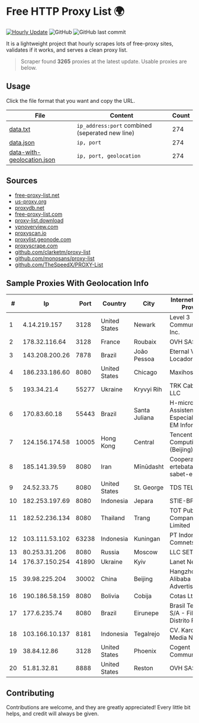 
# Free HTTP Proxy List 🌍

[![Hourly Update](https://github.com/mertguvencli/http-proxy-list/actions/workflows/main.yml/badge.svg?branch=main)](https://github.com/mertguvencli/http-proxy-list/actions/workflows/main.yml)
![GitHub](https://img.shields.io/github/license/mertguvencli/http-proxy-list)
![GitHub last commit](https://img.shields.io/github/last-commit/mertguvencli/http-proxy-list)

It is a lightweight project that hourly scrapes lots of free-proxy sites, validates if it works, and serves a clean proxy list.


> Scraper found **3265** proxies at the latest update. Usable proxies are below.

## Usage

Click the file format that you want and copy the URL.


|File|Content|Count|
|----|-------|-----|
|[data.txt](https://raw.githubusercontent.com/mertguvencli/http-proxy-list/main/proxy-list/data.txt)|`ip_address:port` combined (seperated new line)|274|
|[data.json](https://raw.githubusercontent.com/mertguvencli/http-proxy-list/main/proxy-list/data.json)|`ip, port`|274|
|[data-with-geolocation.json](https://raw.githubusercontent.com/mertguvencli/http-proxy-list/main/proxy-list/data-with-geolocation.json)|`ip, port, geolocation`|274|

## Sources

* [free-proxy-list.net](https://free-proxy-list.net)
* [us-proxy.org](https://www.us-proxy.org)
* [proxydb.net](http://proxydb.net)
* [free-proxy-list.com](https://free-proxy-list.com/?page=&port=&type%5B%5D=http&type%5B%5D=https&up_time=0&search=Search)
* [proxy-list.download](https://www.proxy-list.download/HTTP)
* [vpnoverview.com](https://vpnoverview.com/privacy/anonymous-browsing/free-proxy-servers)
* [proxyscan.io](https://www.proxyscan.io)
* [proxylist.geonode.com](https://proxylist.geonode.com/api/proxy-list?limit=300&page=1&sort_by=lastChecked&sort_type=desc&protocols=http,https)
* [proxyscrape.com](https://api.proxyscrape.com/v2/?request=displayproxies&protocol=http&timeout=10000&country=all&ssl=all&anonymity=all)
* [github.com/clarketm/proxy-list](https://raw.githubusercontent.com/clarketm/proxy-list/master/proxy-list-raw.txt)
* [github.com/monosans/proxy-list](https://raw.githubusercontent.com/monosans/proxy-list/main/proxies/http.txt)
* [github.com/TheSpeedX/PROXY-List](https://raw.githubusercontent.com/TheSpeedX/PROXY-List/master/http.txt)


## Sample Proxies With Geolocation Info

|#|Ip|Port|Country|City|Internet Service Provider|
|-|--|----|-------|----|-------------------------|
|1|4.14.219.157|3128|United States|Newark|Level 3 Communications, Inc.|
|2|178.32.116.64|3128|France|Roubaix|OVH SAS|
|3|143.208.200.26|7878|Brazil|João Pessoa|Eternal VÔdeo Locadora Ltda|
|4|186.233.186.60|8080|United States|Chicago|Maxihost LTDA|
|5|193.34.21.4|55277|Ukraine|Kryvyi Rih|TRK Cable TV LLC|
|6|170.83.60.18|55443|Brazil|Santa Juliana|H-micro Assistencia Especializade EM Inform Ldta|
|7|124.156.174.58|10005|Hong Kong|Central|Tencent Cloud Computing (Beijing) Co|
|8|185.141.39.59|8080|Iran|Mīnūdasht|Cooperative Afra ertebatat-e-sabet-e Rasa Co|
|9|24.52.33.75|8080|United States|St. George|TDS TELECOM|
|10|182.253.197.69|8080|Indonesia|Jepara|STIE-BPD|
|11|182.52.236.134|8080|Thailand|Trang|TOT Public Company Limited|
|12|103.111.53.102|63238|Indonesia|Kuningan|PT Indonesia Comnets Plus|
|13|80.253.31.206|8080|Russia|Moscow|LLC SETEL|
|14|176.37.150.254|41890|Ukraine|Kyiv|Lanet Network|
|15|39.98.225.204|30002|China|Beijing|Hangzhou Alibaba Advertising Co|
|16|190.186.58.159|8080|Bolivia|Cobija|Cotas Ltda.|
|17|177.6.235.74|8080|Brazil|Eirunepe|Brasil Telecom S/A - Filial Distrito Federal|
|18|103.166.10.137|8181|Indonesia|Tegalrejo|CV. Karomah Media Nusantara|
|19|38.84.12.86|3128|United States|Phoenix|Cogent Communications|
|20|51.81.32.81|8888|United States|Reston|OVH SAS|



## Contributing

Contributions are welcome, and they are greatly appreciated! Every
little bit helps, and credit will always be given.

